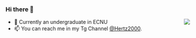 ### Hi there 👋

<img align="right" src="https://github-readme-stats.vercel.app/api?username=BillChen2K&show_icons=true&count_private=true">

- 🌱 Currently an undergraduate in ECNU
- 📫 You can reach me in my Tg Channel [@Hertz2000](https://t.me/Hertz2000).

<!--START_SECTION:waka-->
<!--END_SECTION:waka-->

<!--

![Top Langs](https://github-readme-stats.vercel.app/api/top-langs/?username=BillChen2K&layout=compact)](https://github.com/anuraghazra/github-readme-stats)

**BillChen2K/BillChen2K** is a ✨ _special_ ✨ repository because its `README.md` (this file) appears on your GitHub profile.

Here are some ideas to get you started:

- 🔭 I’m currently working on ...
- 🌱 I’m currently learning ...
- 👯 I’m looking to collaborate on ...
- 🤔 I’m looking for help with ...
- 💬 Ask me about ...
- 📫 How to reach me: ...
- 😄 Pronouns: ...
- ⚡ Fun fact: ...
-->
